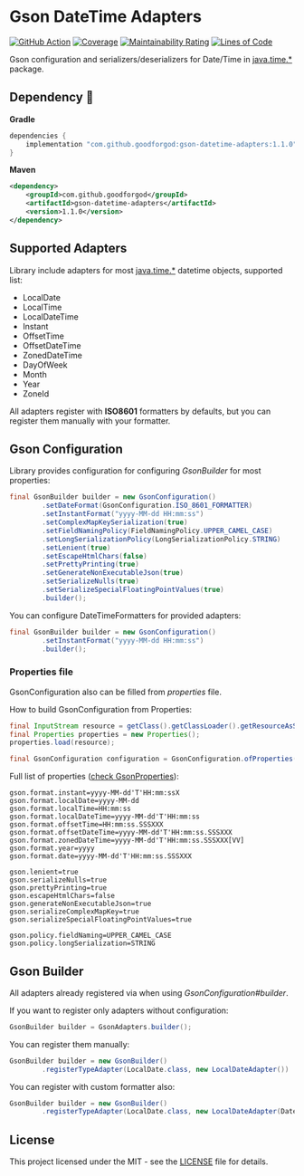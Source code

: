 # Gson DateTime Adapters

[![GitHub Action](https://github.com/goodforgod/gson-datetime-adapters/workflows/Java%20CI/badge.svg)](https://github.com/GoodforGod/gson-datetime-adapters/actions?query=workflow%3A%22Java+CI%22)
[![Coverage](https://sonarcloud.io/api/project_badges/measure?project=GoodforGod_gson-datetime-adapters&metric=coverage)](https://sonarcloud.io/dashboard?id=GoodforGod_gson-datetime-adapters)
[![Maintainability Rating](https://sonarcloud.io/api/project_badges/measure?project=GoodforGod_gson-datetime-adapters&metric=sqale_rating)](https://sonarcloud.io/dashboard?id=GoodforGod_gson-datetime-adapters)
[![Lines of Code](https://sonarcloud.io/api/project_badges/measure?project=GoodforGod_gson-datetime-adapters&metric=ncloc)](https://sonarcloud.io/dashboard?id=GoodforGod_gson-datetime-adapters)

Gson configuration and serializers/deserializers for Date/Time in [java.time.*](https://docs.oracle.com/en/java/javase/11/docs/api/java.base/java/time/package-summary.html) package.

## Dependency :rocket:
**Gradle**
```groovy
dependencies {
    implementation "com.github.goodforgod:gson-datetime-adapters:1.1.0"
}
```

**Maven**
```xml
<dependency>
    <groupId>com.github.goodforgod</groupId>
    <artifactId>gson-datetime-adapters</artifactId>
    <version>1.1.0</version>
</dependency>
```

## Supported Adapters

Library include adapters for most [java.time.*](https://docs.oracle.com/en/java/javase/11/docs/api/java.base/java/time/package-summary.html)
datetime objects, supported list:
- LocalDate
- LocalTime
- LocalDateTime
- Instant
- OffsetTime
- OffsetDateTime
- ZonedDateTime
- DayOfWeek
- Month
- Year
- ZoneId

All adapters register with **ISO8601** formatters by defaults, but you can register them manually with your formatter.

## Gson Configuration

Library provides configuration for configuring *GsonBuilder* for most properties:

```java
final GsonBuilder builder = new GsonConfiguration()
        .setDateFormat(GsonConfiguration.ISO_8601_FORMATTER)
        .setInstantFormat("yyyy-MM-dd HH:mm:ss")
        .setComplexMapKeySerialization(true)
        .setFieldNamingPolicy(FieldNamingPolicy.UPPER_CAMEL_CASE)
        .setLongSerializationPolicy(LongSerializationPolicy.STRING)
        .setLenient(true)
        .setEscapeHtmlChars(false)
        .setPrettyPrinting(true)
        .setGenerateNonExecutableJson(true)
        .setSerializeNulls(true)
        .setSerializeSpecialFloatingPointValues(true)
        .builder();
```

You can configure DateTimeFormatters for provided adapters:
```java
final GsonBuilder builder = new GsonConfiguration()
        .setInstantFormat("yyyy-MM-dd HH:mm:ss")
        .builder();
```

### Properties file

GsonConfiguration also can be filled from *properties* file.

How to build GsonConfiguration from Properties:
```java
final InputStream resource = getClass().getClassLoader().getResourceAsStream("gson.properties");
final Properties properties = new Properties();
properties.load(resource);

final GsonConfiguration configuration = GsonConfiguration.ofProperties(properties);
```

Full list of properties ([check GsonProperties](https://github.com/GoodforGod/gson-datetime-adapters/blob/master/src/main/java/io/gson/adapters/config/GsonProperties.java)):
```properties
gson.format.instant=yyyy-MM-dd'T'HH:mm:ssX
gson.format.localDate=yyyy-MM-dd
gson.format.localTime=HH:mm:ss
gson.format.localDateTime=yyyy-MM-dd'T'HH:mm:ss
gson.format.offsetTime=HH:mm:ss.SSSXXX
gson.format.offsetDateTime=yyyy-MM-dd'T'HH:mm:ss.SSSXXX
gson.format.zonedDateTime=yyyy-MM-dd'T'HH:mm:ss.SSSXXX[VV]
gson.format.year=yyyy
gson.format.date=yyyy-MM-dd'T'HH:mm:ss.SSSXXX

gson.lenient=true
gson.serializeNulls=true
gson.prettyPrinting=true
gson.escapeHtmlChars=false
gson.generateNonExecutableJson=true
gson.serializeComplexMapKey=true
gson.serializeSpecialFloatingPointValues=true

gson.policy.fieldNaming=UPPER_CAMEL_CASE
gson.policy.longSerialization=STRING
```

## Gson Builder

All adapters already registered via when using *GsonConfiguration#builder*.

If you want to register only adapters without configuration:

```java
GsonBuilder builder = GsonAdapters.builder();
```

You can register them manually:
```java
GsonBuilder builder = new GsonBuilder()
        .registerTypeAdapter(LocalDate.class, new LocalDateAdapter())
```

You can register with custom formatter also:
```java
GsonBuilder builder = new GsonBuilder()
        .registerTypeAdapter(LocalDate.class, new LocalDateAdapter(DateTimeFormatter.ISO_LOCAL_DATE))
```

## License

This project licensed under the MIT - see the [LICENSE](LICENSE) file for details.
